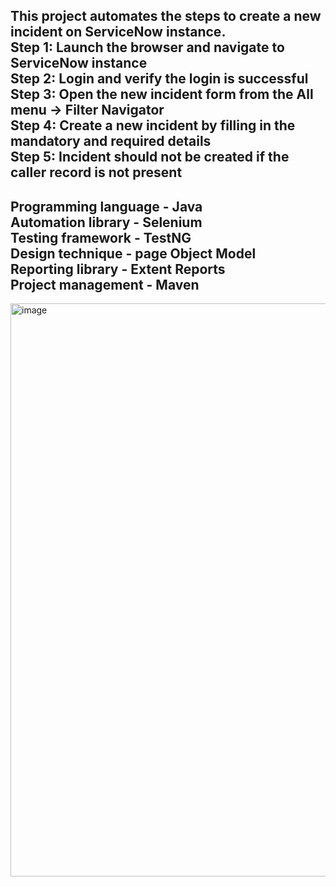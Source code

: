 This project automates the steps to create a new incident on ServiceNow instance.  
Step 1: Launch the browser and navigate to ServiceNow instance  
Step 2: Login and verify the login is successful  
Step 3: Open the new incident form from the All menu -> Filter Navigator  
Step 4: Create a new incident by filling in the mandatory and required details  
Step 5: Incident should not be created if the caller record is not present    
--------------------------------------------------------------------------------------------
Programming language - Java  
Automation library - Selenium  
Testing framework - TestNG  
Design technique - page Object Model  
Reporting library - Extent Reports  
Project management - Maven
---------------------------------------------------------------------------------------------   
<img width="917" alt="image" src="https://github.com/GayathriHarinarayanan/ServiceNowSeleniumProject-Java/assets/160327903/18e57c9d-8bea-43d9-9989-9707945239a0">
